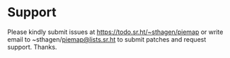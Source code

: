 # Support

Please kindly submit issues at https://todo.sr.ht/~sthagen/piemap or write email to ~sthagen/piemap@lists.sr.ht to submit patches and request support. Thanks.
